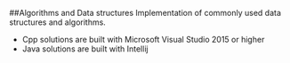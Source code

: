 ##Algorithms and Data structures
Implementation of commonly used data structures and algorithms.
* Cpp solutions are built with Microsoft Visual Studio 2015 or higher
* Java solutions are built with Intellij

